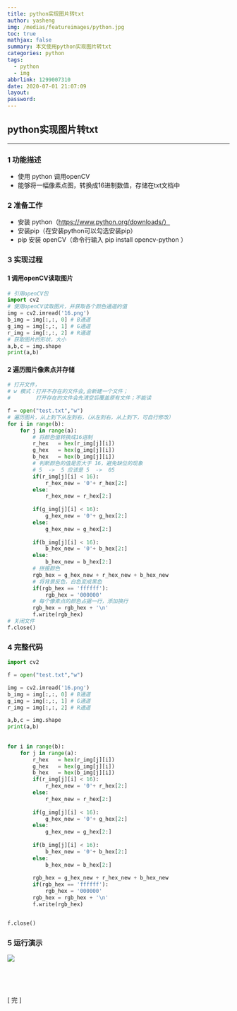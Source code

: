 ```yaml
---
title: python实现图片转txt
author: yasheng
img: /medias/featureimages/python.jpg
toc: true
mathjax: false
summary: 本文使用python实现图片转txt
categories: python
tags:
  - python
  - img
abbrlink: 1299007310
date: 2020-07-01 21:07:09
layout:
password:
---
```


## python实现图片转txt

---

### 1 功能描述

- 使用 python 调用openCV
- 能够将一幅像素点图，转换成16进制数值，存储在txt文档中

### 2 准备工作

- 安装 python（https://www.python.org/downloads/）
- 安装pip（在安装python可以勾选安装pip）
- pip 安装 openCV（命令行输入 pip install opencv-python ）

### 3 实现过程

#### 1 调用openCV读取图片

```python
# 引用openCV包
import cv2
# 使用openCV读取图片，并获取各个颜色通道的值
img = cv2.imread('16.png')
b_img = img[:,:, 0] # B通道
g_img = img[:,:, 1] # G通道
r_img = img[:,:, 2] # R通道
# 获取图片的形状，大小
a,b,c = img.shape
print(a,b)  


```

#### 2 遍历图片像素点并存储

```python
# 打开文件，
# w 模式：打开不存在的文件会,会新建一个文件；
#        打开存在的文件会先清空后覆盖原有文件；不能读

f = open("test.txt","w")
# 遍历图片，从上到下从左到右，（从左到右，从上到下，可自行修改）
for i in range(b):
    for j in range(a): 
        # 将颜色值转换成16进制
        r_hex   = hex(r_img[j][i])
        g_hex   = hex(g_img[j][i])
        b_hex   = hex(b_img[j][i])
        # 判断颜色的值是否大于 16，避免缺位的现象
        # 5  ->  5 应该是 5  ->  05
        if(r_img[j][i] < 16):
            r_hex_new = '0'+ r_hex[2:]
        else:
            r_hex_new = r_hex[2:]
            
        if(g_img[j][i] < 16):
            g_hex_new = '0'+ g_hex[2:]
        else:
            g_hex_new = g_hex[2:]    
            
        if(b_img[j][i] < 16):
            b_hex_new = '0'+ b_hex[2:]
        else:
            b_hex_new = b_hex[2:] 
        # 拼接颜色    
        rgb_hex = g_hex_new + r_hex_new + b_hex_new
        # 将背景反色，白色变成黑色
        if(rgb_hex == 'ffffff'):
            rgb_hex = '000000'
        # 每个像素点的颜色占据一行，添加换行
        rgb_hex = rgb_hex + '\n'
        f.write(rgb_hex)
# 关闭文件
f.close()
```



### 4 完整代码

```python
import cv2

f = open("test.txt","w")

img = cv2.imread('16.png')
b_img = img[:,:, 0] # B通道
g_img = img[:,:, 1] # G通道
r_img = img[:,:, 2] # R通道

a,b,c = img.shape
print(a,b)    
    
    
for i in range(b):
    for j in range(a): 
        r_hex   = hex(r_img[j][i])
        g_hex   = hex(g_img[j][i])
        b_hex   = hex(b_img[j][i])
        if(r_img[j][i] < 16):
            r_hex_new = '0'+ r_hex[2:]
        else:
            r_hex_new = r_hex[2:]
            
        if(g_img[j][i] < 16):
            g_hex_new = '0'+ g_hex[2:]
        else:
            g_hex_new = g_hex[2:]    
            
        if(b_img[j][i] < 16):
            b_hex_new = '0'+ b_hex[2:]
        else:
            b_hex_new = b_hex[2:] 
            
        rgb_hex = g_hex_new + r_hex_new + b_hex_new
        if(rgb_hex == 'ffffff'):
            rgb_hex = '000000'
        rgb_hex = rgb_hex + '\n'
        f.write(rgb_hex)


f.close()
```



### 5 运行演示

<img src="/images/post_images/python_02_img_to_num/python_img_to_num.gif">

​                   

​                     

[  完  ]